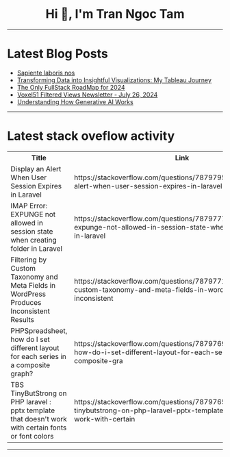 <h1 align="center">Hi 👋, I'm Tran Ngoc Tam</h1>

---

# Latest Blog Posts 
<!-- BLOG-POST-LIST:START -->
- [Sapiente laboris nos](https://dev.to/marufhossen/sapiente-laboris-nos-5a8g)
- [Transforming Data into Insightful Visualizations: My Tableau Journey](https://dev.to/clare_c/transforming-data-into-insightful-visualizations-my-tableau-journey-3220)
- [The Only FullStack RoadMap for 2024](https://dev.to/sidhxntt/the-only-fullstack-roadmap-for-2024-2gdd)
- [Voxel51 Filtered Views Newsletter - July 26, 2024](https://dev.to/voxel51/voxel51-filtered-views-newsletter-july-26-2024-869)
- [Understanding How Generative AI Works](https://dev.to/brilworks/understanding-how-generative-ai-works-3k3h)
<!-- BLOG-POST-LIST:END -->

---

# Latest stack oveflow activity
<table>
  <tr><th>Title</th><th>Link</th></tr>
  <!-- STACKOVERFLOW:START --><tr><td>Display an Alert When User Session Expires in Laravel</td><td>https://stackoverflow.com/questions/78797956/display-an-alert-when-user-session-expires-in-laravel</td></tr><tr><td>IMAP Error: EXPUNGE not allowed in session state when creating folder in Laravel</td><td>https://stackoverflow.com/questions/78797779/imap-error-expunge-not-allowed-in-session-state-when-creating-folder-in-laravel</td></tr><tr><td>Filtering by Custom Taxonomy and Meta Fields in WordPress Produces Inconsistent Results</td><td>https://stackoverflow.com/questions/78797710/filtering-by-custom-taxonomy-and-meta-fields-in-wordpress-produces-inconsistent</td></tr><tr><td>PHPSpreadsheet, how do I set different layout for each series in a composite graph?</td><td>https://stackoverflow.com/questions/78797697/phpspreadsheet-how-do-i-set-different-layout-for-each-series-in-a-composite-gra</td></tr><tr><td>TBS TinyButStrong on PHP laravel : pptx template that doesn&#39;t work with certain fonts or font colors</td><td>https://stackoverflow.com/questions/78797656/tbs-tinybutstrong-on-php-laravel-pptx-template-that-doesnt-work-with-certain</td></tr><!-- STACKOVERFLOW:END -->
</table>

---


